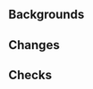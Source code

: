 ## Backgrounds



## Changes


## Checks

<!-- Generated by kasaikou/self-review-checklist-action, DO NOT EDIT. -->

<!-- Generated by kasaikou/self-review-checklist-action up to here. -->
